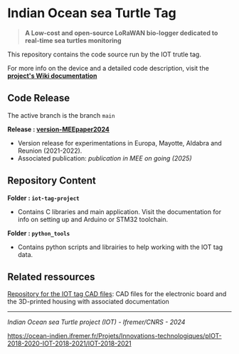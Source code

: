 # Indian Ocean sea Turtle Tag


>**A Low-cost and open-source LoRaWAN  bio-logger dedicated to real-time sea turtles monitoring**

This repository contains the code source run by the IOT trutle tag. 

For more info on the device and a detailed code description, visit the **[project's Wiki documentation](https://gitlab.ifremer.fr/sb2-team/iot-tag/-/wikis/home)**

## Code Release 

The active branch is the branch `main`

**Release : [version-MEEpaper2024](https://github.com/ocean-monitoring-gateway/iot-tag/releases/tag/v1.0.0)**
* Version release for experimentations in Europa, Mayotte, Aldabra and Reunion (2021-2022).
* Associated publication: *publication in MEE on going (2025)*

## Repository Content

**Folder : `iot-tag-project`**
* Contains C libraries and main application. Visit the documentation for info on setting up and Arduino or STM32 toolchain.

**Folder : `python_tools`**
* Contains python scripts and librairies to help working with the IOT tag data.


## Related ressources

[Repository for the IOT tag CAD files](https://github.com/ocean-monitoring-gateway/iot-tag-cad-design): CAD files for the electronic board and the 3D-printed housing with associated documentation

---
*Indian Ocean sea Turtle project (IOT) - Ifremer/CNRS - 2024*

https://ocean-indien.ifremer.fr/Projets/Innovations-technologiques/pIOT-2018-2020-IOT-2018-2021/IOT-2018-2021
